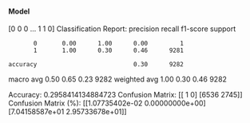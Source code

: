 #### Model
[0 0 0 ... 1 1 0]
Classification Report:
              precision    recall  f1-score   support

           0       0.00      1.00      0.00         1
           1       1.00      0.30      0.46      9281

    accuracy                           0.30      9282
   macro avg       0.50      0.65      0.23      9282
weighted avg       1.00      0.30      0.46      9282

Accuracy: 0.2958414134884723
Confusion Matrix:
[[   1    0]
 [6536 2745]]
Confusion Matrix (%):
[[1.07735402e-02 0.00000000e+00]
 [7.04158587e+01 2.95733678e+01]]
